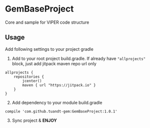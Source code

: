# GemBaseProject
Core and sample for VIPER code structure

## Usage ##
Add following settings to your project gradle

1. Add to your root project build.gradle.
If already have ```"allprojects"``` block, just add jitpack maven repo url only

```
allprojects {
    repositories {
        jcenter()
        maven { url "https://jitpack.io" }
    }
}
```

2. Add dependency to your module build.gradle
```
compile 'com.github.tuandt-gem:GemBaseProject:1.0.1'
```
3. Sync project & <b>ENJOY</b>

